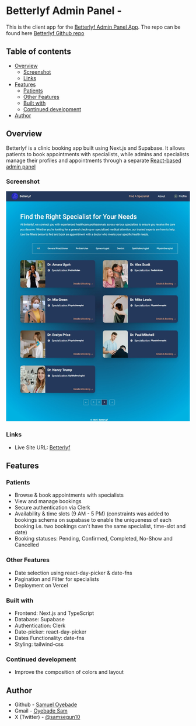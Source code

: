 # Betterlyf Admin Panel -

This is the client app for the [Betterlyf Admin Panel App](https://www.betterlyf-admin.vercel.app/). The repo can be found here [Betterlyf Github repo](https://github.com/Samsegun/betterlyf-admin)

## Table of contents

-   [Overview](#overview)
    -   [Screenshot](#screenshot)
    -   [Links](#links)
-   [Features](#features)
    -   [Patients](#patients)
    -   [Other Features](#other-features)
    -   [Built with](#built-with)
    -   [Continued development](#continued-development)
-   [Author](#author)
<!-- -   [Acknowledgments](#acknowledgments) -->

## Overview

Betterlyf is a clinic booking app built using Next.js and Supabase. It allows patients to book appointments with specialists, while admins and specialists manage their profiles and appointments through a separate [React-based admin panel](https://github.com/Samsegun/betterlyf-admin)

### Screenshot

![screenshot](./betterlyf-client.jpeg)

### Links

-   Live Site URL: [Betterlyf](https://www.betterlyf.vercel.app)

## Features

### Patients

-   Browse & book appointments with specialists
-   View and manage bookings
-   Secure authentication via Clerk
-   Availability & time slots (9 AM - 5 PM) (constraints was added to bookings schema on supabase to enable the uniqueness of each booking i.e. two bookings can't have the same specialist, time-slot and date)
-   Booking statuses: Pending, Confirmed, Completed, No-Show and Cancelled

### Other Features

-   Date selection using react-day-picker & date-fns
-   Pagination and Filter for specialists
-   Deployment on Vercel

### Built with

-   Frontend: Next.js and TypeScript
-   Database: Supabase
-   Authentication: Clerk
-   Date-picker: react-day-picker
-   Dates Functionality: date-fns
-   Styling: tailwind-css

### Continued development

-   Improve the composition of colors and layout

## Author

-   Github - [Samuel Oyebade](https://github.com/Samsegun/)
-   Gmail - [Oyebade Sam](mailto:oyebadesegunsam@gmail.com)
-   X (Twitter) - [@samsegun10](https://www.twitter.com/samsegun10)
